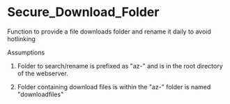 # Secure_Download_Folder
Function to provide a file downloads folder and rename it daily to avoid hotlinking

Assumptions

1.  Folder to search/rename is prefixed as "az-" and is in the root directory of the webserver.

2.  Folder containing download files is within the "az-" folder is named "downloadfiles"
